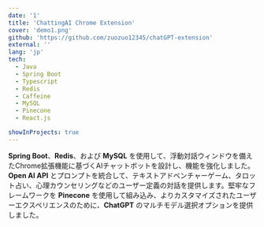 ```yaml
---
date: '1'
title: 'ChattingAI Chrome Extension'
cover: 'demo1.png'
github: 'https://github.com/zuozuo12345/chatGPT-extension'
external: ''
lang: 'jp'
tech:
  - Java
  - Spring Boot
  - Typescript
  - Redis
  - Caffeine
  - MySQL
  - Pinecone
  - React.js

showInProjects: true
---
```

**Spring Boot**、**Redis**、および **MySQL** を使用して、浮動対話ウィンドウを備えたChrome拡張機能に基づくAIチャットボットを設計し、機能を強化しました。 **Open AI API** とプロンプトを統合して、テキストアドベンチャーゲーム、タロット占い、心理カウンセリングなどのユーザー定義の対話を提供します。堅牢なフレームワークを **Pinecone** を使用して組み込み、よりカスタマイズされたユーザーエクスペリエンスのために、**ChatGPT** のマルチモデル選択オプションを提供しました。

